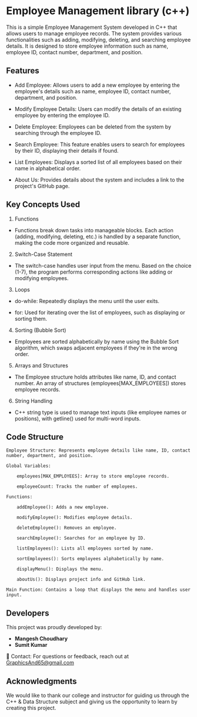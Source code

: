 # Employee Management library (c++)
This is a simple Employee Management System developed in C++ that allows users to manage employee records. The system provides various functionalities such as adding, modifying, deleting, and searching employee details. It is designed to store employee information such as name, employee ID, contact number, department, and position.

## Features
- Add Employee: Allows users to add a new employee by entering the employee's details such as name, employee ID, contact number, department, and position.

- Modify Employee Details: Users can modify the details of an existing employee by entering the employee ID.

- Delete Employee: Employees can be deleted from the system by searching through the employee ID.

- Search Employee: This feature enables users to search for employees by their ID, displaying their details if found.

- List Employees: Displays a sorted list of all employees based on their name in alphabetical order.

- About Us: Provides details about the system and includes a link to the project's GitHub page.

## Key Concepts Used
1. Functions
- Functions break down tasks into manageable blocks. Each action (adding, modifying, deleting, etc.) is handled by a separate function, making the code more organized and reusable.

2. Switch-Case Statement

- The switch-case handles user input from the menu. Based on the choice (1-7), the program performs corresponding actions like adding or modifying employees.

3. Loops

- do-while: Repeatedly displays the menu until the user exits.

- for: Used for iterating over the list of employees, such as displaying or sorting them.

4. Sorting (Bubble Sort)

- Employees are sorted alphabetically by name using the Bubble Sort algorithm, which swaps adjacent employees if they're in the wrong order.

5. Arrays and Structures

- The Employee structure holds attributes like name, ID, and contact number. An array of structures (employees[MAX_EMPLOYEES]) stores employee records.

6. String Handling

- C++ string type is used to manage text inputs (like employee names or positions), with getline() used for multi-word inputs.

## Code Structure

    Employee Structure: Represents employee details like name, ID, contact number, department, and position.

    Global Variables:

        employees[MAX_EMPLOYEES]: Array to store employee records.

        employeeCount: Tracks the number of employees.

    Functions:

        addEmployee(): Adds a new employee.

        modifyEmployee(): Modifies employee details.

        deleteEmployee(): Removes an employee.

        searchEmployee(): Searches for an employee by ID.

        listEmployees(): Lists all employees sorted by name.

        sortEmployees(): Sorts employees alphabetically by name.

        displayMenu(): Displays the menu.

        aboutUs(): Displays project info and GitHub link.

    Main Function: Contains a loop that displays the menu and handles user input.

## Developers

This project was proudly developed by:

- **Mangesh Choudhary**
- **Sumit Kumar**

📧 Contact:
For questions or feedback, reach out at GraphicsAnd65@gmail.com

## Acknowledgments

We would like to thank our college and instructor for guiding us through the C++ & Data Structure subject and giving us the opportunity to learn by creating this project.
